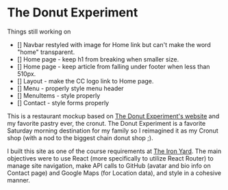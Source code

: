 # The Donut Experiment

Things still working on
- [] Navbar restyled with image for Home link but can't make the word "home" transparent.
- [] Home page - keep h1 from breaking when smaller size.
- [] Home page - keep article from falling under footer when less than 510px.
- [] Layout - make the CC logo link to Home page.
- [] Menu - properly style menu header
- [] MenuItems - style properly
- [] Contact - style forms properly

This is a restaurant mockup based on [The Donut Experiment's website](http://thedonutexperiment.com/) and my favorite pastry ever, the cronut. The Donut Experiment is a favorite Saturday morning destination for my family so I reimagined it as my Cronut shop (with a nod to the biggest chain donut shop ;).

I built this site as one of the course requirements at [The Iron Yard](https://www.theironyard.com/). The main objectives were to use React (more specifically to utilize React Router) to manage site navigation, make API calls to GitHub (avatar and bio info on Contact page) and Google Maps (for Location data), and style in a cohesive manner.
